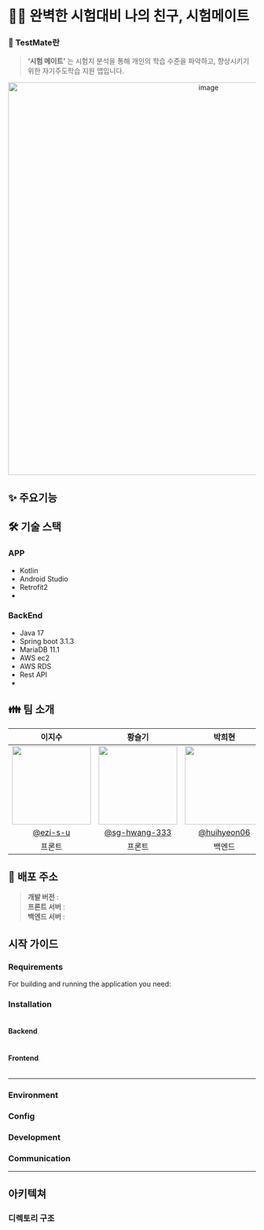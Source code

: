 # ✍🏻 완벽한 시험대비 나의 친구, 시험메이트 
### 📜 TestMate란
> **‘시험 메이트’** 는 시험지 분석을 통해 개인의 학습 수준을 파악하고, 향상시키기 위한 자기주도학습 지원 앱입니다.
<div align="center">
<img width="800" alt="image" src="https://github.com/2023-Test-mate/.github/assets/103114387/8607cae2-8865-4a22-bd82-a9089f01478a">
</div>

## ✨ 주요기능


## 🛠 기술 스택
### APP
- Kotlin  
- Android Studio
- Retrofit2
- 

### BackEnd
- Java 17
- Spring boot 3.1.3
- MariaDB 11.1
- AWS ec2
- AWS RDS
- Rest API
- 


## 👪 팀 소개

| 이지수 | 황슬기 | 박희현 | 임지현 | 황채원 |                                                                                                        
| :-----------: | :---------------: | :-------------: | :-------------: | :-------------: | 
|   <img width="160px" src="" />    | <img width="160px" src="" /> | <img width="160px" src="" /> | <img width="160px" src="" /> | <img width="160px" src="" /> |
|   [@ezi-s-u](https://github.com/ezi-s-u)   |    [@sg-hwang-333](https://github.com/sg-hwang-333)  | [@huihyeon06](https://github.com/huihyeon06)  |  [@mic050r](https://github.com/mic050r)  |  [@]()  |
| 프론트 | 프론트 | 백엔드 | 백엔드 | 디자인 | 


## 🔗 배포 주소

> **개발 버전** :<br>
> **프론트 서버** : <br>
> **백엔드 서버** : <br>



## 시작 가이드
### Requirements
For building and running the application you need:



### Installation
``` bash

```
#### Backend
```

```

#### Frontend
```

```

---


### Environment
           

### Config
   

### Development


### Communication


---

## 아키텍쳐

### 디렉토리 구조

